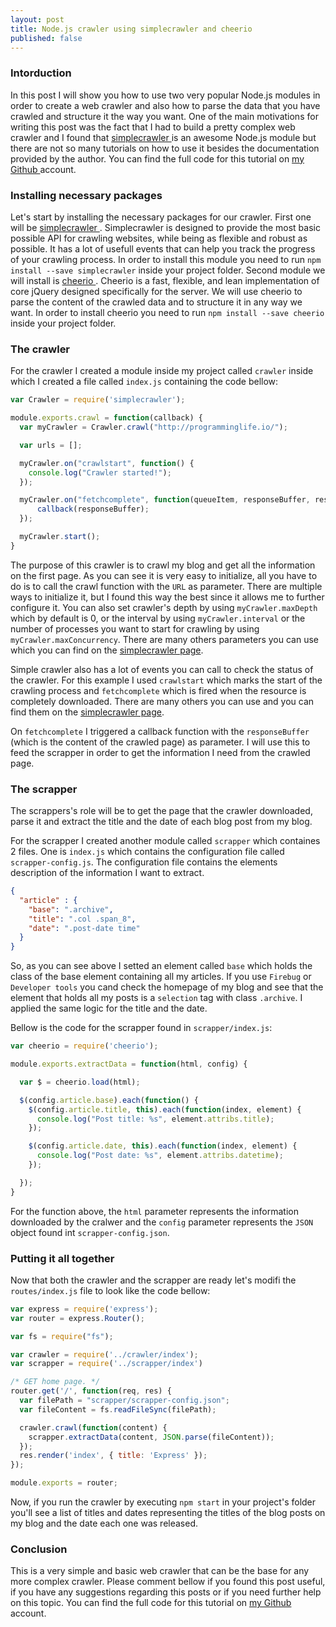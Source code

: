 ```yaml
---
layout: post
title: Node.js crawler using simplecrawler and cheerio
published: false
---
```


### Intorduction

In this post I will show you how to use two very popular Node.js modules in order to create a web crawler and also how to parse the data that you have crawled and structure it the way you want.
One of the main motivations for writing this post was the fact that I had to build a pretty complex web crawler and I found that <a href="https://github.com/cgiffard/node-simplecrawler" target="_blank"> simplecrawler </a> is an awesome Node.js module but there are not so many tutorials on how to use it besides the documentation provided by the author.
You can find the full code for this tutorial on <a href="https://github.com/andreivisan/node-crawler" target="_blank"> my Github </a> account.

### Installing necessary packages

Let's start by installing the necessary packages for our crawler. First one will be <a href="https://github.com/cgiffard/node-simplecrawler" target="_blank"> simplecrawler </a>. Simplecrawler is designed to provide the most basic possible API for crawling websites, while being as flexible and robust as possible. It has a lot of usefull events that can help you track the progress of your crawling process. In order to install this module you need to run `npm install --save simplecrawler` inside your project folder.
Second module we will install is <a href="https://github.com/cheeriojs/cheerio" target="_blank"> cheerio </a>. Cheerio is a fast, flexible, and lean implementation of core jQuery designed specifically for the server. We will use cheerio to parse the content of the crawled data and to structure it in any way we want. In order to install cheerio you need to run `npm install --save cheerio` inside your project folder.

### The crawler

For the crawler I created a module inside my project called `crawler` inside which I created a file called `index.js` containing the code bellow:

``` js
var Crawler = require('simplecrawler');

module.exports.crawl = function(callback) {
  var myCrawler = Crawler.crawl("http://programminglife.io/");

  var urls = [];

  myCrawler.on("crawlstart", function() {
    console.log("Crawler started!");
  });

  myCrawler.on("fetchcomplete", function(queueItem, responseBuffer, response) {
      callback(responseBuffer);
  });

  myCrawler.start();
}
```

The purpose of this crawler is to crawl my blog and get all the information on the first page. As you can see it is very easy to initialize, all you have to do is to call the crawl function with the `URL` as parameter. There are multiple ways to initialize it, but I found this way the best since it allows me to further configure it. You can also set crawler's depth by using `myCrawler.maxDepth` which by default is 0, or the interval by using `myCrawler.interval` or the number of processes you want to start for crawling by using `myCrawler.maxConcurrency`. There are many others parameters you can use which you can find on the <a href="https://github.com/cgiffard/node-simplecrawler" target="_blank">simplecrawler page</a>.

Simple crawler also has a lot of events you can call to check the status of the crawler. For this example I used `crawlstart` which marks the start of the crawling process and `fetchcomplete` which is fired when the resource is completely downloaded. There are many others you can use and you can find them on the <a href="https://github.com/cgiffard/node-simplecrawler" target="_blank">simplecrawler page</a>.

On `fetchcomplete` I triggered a callback function with the `responseBuffer` (which is the content of the crawled page) as parameter. I will use this to feed the scrapper in order to get the information I need from the crawled page.

### The scrapper

The scrappers's role will be to get the page that the crawler downloaded, parse it and extract the title and the date of each blog post from my blog.

For the scrapper I created another module called `scrapper` which containes 2 files. One is `index.js` which contains the configuration file called `scrapper-config.js`. The configuration file contains the elements description of the information I want to extract.

``` json
{
  "article" : {
    "base": ".archive",
    "title": ".col .span_8",
    "date": ".post-date time"
  }
}
```

So, as you can see above I setted an element called `base` which holds the class of the base element containing all my articles. If you use `Firebug` or `Developer tools` you cand check the homepage of my blog and see that the element that holds all my posts is a `selection` tag with class `.archive`. I applied the same logic for the title and the date.

Bellow is the code for the scrapper found in `scrapper/index.js`:

``` js
var cheerio = require('cheerio');

module.exports.extractData = function(html, config) {

  var $ = cheerio.load(html);

  $(config.article.base).each(function() {
    $(config.article.title, this).each(function(index, element) {
      console.log("Post title: %s", element.attribs.title);
    });

    $(config.article.date, this).each(function(index, element) {
      console.log("Post date: %s", element.attribs.datetime);
    });

  });
}
```

For the function above, the `html` parameter represents the information downloaded by the cralwer and the `config` parameter represents the `JSON` object found int `scrapper-config.json`. 

### Putting it all together

Now that both the crawler and the scrapper are ready let's modifi the `routes/index.js` file to look like the code bellow:

``` js
var express = require('express');
var router = express.Router();

var fs = require("fs");

var crawler = require('../crawler/index');
var scrapper = require('../scrapper/index')

/* GET home page. */
router.get('/', function(req, res) {
  var filePath = "scrapper/scrapper-config.json";
  var fileContent = fs.readFileSync(filePath);

  crawler.crawl(function(content) {
    scrapper.extractData(content, JSON.parse(fileContent));
  });
  res.render('index', { title: 'Express' });
});

module.exports = router;
```

Now, if you run the crawler by executing `npm start` in your project's folder you'll see a list of titles and dates representing the titles of the blog posts on my blog and the date each one was released.

### Conclusion

This is a very simple and basic web crawler that can be the base for any more complex crawler. Please comment bellow if you found this post useful, if you have any suggestions regarding this posts or if you need further help on this topic. You can find the full code for this tutorial on <a href="https://github.com/andreivisan/node-crawler" target="_blank"> my Github </a> account.
